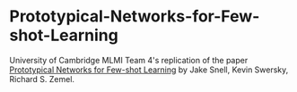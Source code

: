# Prototypical-Networks-for-Few-shot-Learning
University of Cambridge MLMI Team 4's replication of the paper [Prototypical Networks for Few-shot Learning](https://arxiv.org/abs/1703.05175) by Jake Snell, Kevin Swersky, Richard S. Zemel. 
